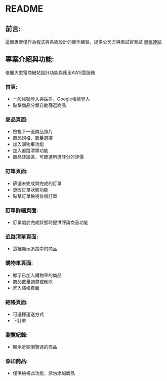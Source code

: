 # README
## 前言:
這個專案僅作為程式與系統設計的實作練習，提供公司方與面試官測試 [專案連結](https://d2xzrt59b0ykdk.cloudfront.net)

## 專案介紹與功能:
借鑒大型電商網站設計功能與應用AWS雲服務

### 首頁:
- 一般帳號登入與註冊、Google帳號登入
- 點擊商品分類自動篩選商品

### 商品頁面:
- 檢視下一張商品照片
- 商品規格、數量選擇
- 加入購物車功能
- 加入追蹤清單功能
- 商品評論區，可篩選所選評分的評價

### 訂單頁面:
- 篩選未完成與完成的訂單
- 更改訂單狀態功能
- 點擊訂單檢視各個訂單

### 訂單詳細頁面:
- 訂單處於完成狀態時提供評論商品功能

### 追蹤清單頁面:
- 這裡顯示追蹤中的商品

### 購物車頁面:
- 顯示已加入購物車的商品
- 商品數量調整或刪除
- 進入結帳頁面

### 結帳頁面:
- 可選擇運送方式
- 下訂單

### 瀏覽紀錄:
- 顯示近期瀏覽過的商品

### 添加商品:
- 僅供檢視此功能，請勿添加商品
